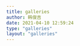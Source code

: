 ```yaml
---
title: galleries
author: 韩俊吉
date: 2021-04-10 12:59:24
type: "galleries"
layout: "galleries"
---
```

